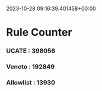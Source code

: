 2023-10-28 09:16:39.401458+00:00
# Rule Counter 
 ### UCATE : 398056

 ### Veneto : 192849

 ### Allowlist : 13930